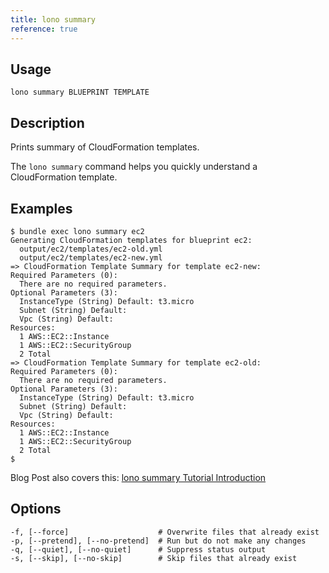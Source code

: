 ```yaml
---
title: lono summary
reference: true
---
```


## Usage

    lono summary BLUEPRINT TEMPLATE

## Description

Prints summary of CloudFormation templates.

The `lono summary` command helps you quickly understand a CloudFormation template.

## Examples

    $ bundle exec lono summary ec2
    Generating CloudFormation templates for blueprint ec2:
      output/ec2/templates/ec2-old.yml
      output/ec2/templates/ec2-new.yml
    => CloudFormation Template Summary for template ec2-new:
    Required Parameters (0):
      There are no required parameters.
    Optional Parameters (3):
      InstanceType (String) Default: t3.micro
      Subnet (String) Default:
      Vpc (String) Default:
    Resources:
      1 AWS::EC2::Instance
      1 AWS::EC2::SecurityGroup
      2 Total
    => CloudFormation Template Summary for template ec2-old:
    Required Parameters (0):
      There are no required parameters.
    Optional Parameters (3):
      InstanceType (String) Default: t3.micro
      Subnet (String) Default:
      Vpc (String) Default:
    Resources:
      1 AWS::EC2::Instance
      1 AWS::EC2::SecurityGroup
      2 Total
    $

Blog Post also covers this: [lono summary Tutorial Introduction](https://blog.boltops.com/2017/09/18/lono-inspect-summary-tutorial-introduction)


## Options

```
-f, [--force]                    # Overwrite files that already exist
-p, [--pretend], [--no-pretend]  # Run but do not make any changes
-q, [--quiet], [--no-quiet]      # Suppress status output
-s, [--skip], [--no-skip]        # Skip files that already exist
```

